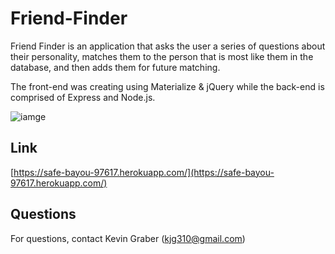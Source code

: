 # Friend-Finder
Friend Finder is an application that asks the user a series of questions about their personality, matches them to the person that is most like them in the database, and then adds them for future matching. 

The front-end was creating using Materialize & jQuery while the back-end is comprised of Express and Node.js.

![iamge](https://raw.githubusercontent.com/kevingraber/Homework-13-Friend-Finder/master/resources/screencap.png)

## Link
[https://safe-bayou-97617.herokuapp.com/](https://safe-bayou-97617.herokuapp.com/)

## Questions
For questions, contact Kevin Graber (kjg310@gmail.com)